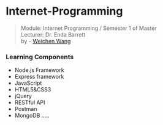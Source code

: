 # Internet-Programming

> Module: Internet Programming / Semester 1 of Master     
> Lecturer: Dr. Enda Barrett    
> by - [Weichen Wang](https://w326004741.github.io/)      

### Learning Components
- Node.js Framework
- Express framework 
- JavaScript
- HTML5&CSS3 
- jQuery 
- RESTful API 
- Postman
- MongoDB
.....
